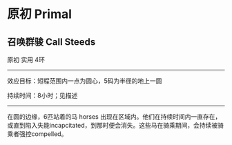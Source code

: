 # 原初 Primal

## 召唤群骏 Call Steeds

原初 实用 4环

------------------------------------------------------------------------

效应目标：短程范围内一点为圆心，5码为半径的地上一圆

持续时间：8小时；见描述

------------------------------------------------------------------------

在圆的边缘，6匹站着的马 horses
出现在区域内。他们在持续时间内一直存在，或直到陷入失能incapcitated，到那时便会消失。这些马在骑乘期间，会持续被骑乘者强控compelled。
